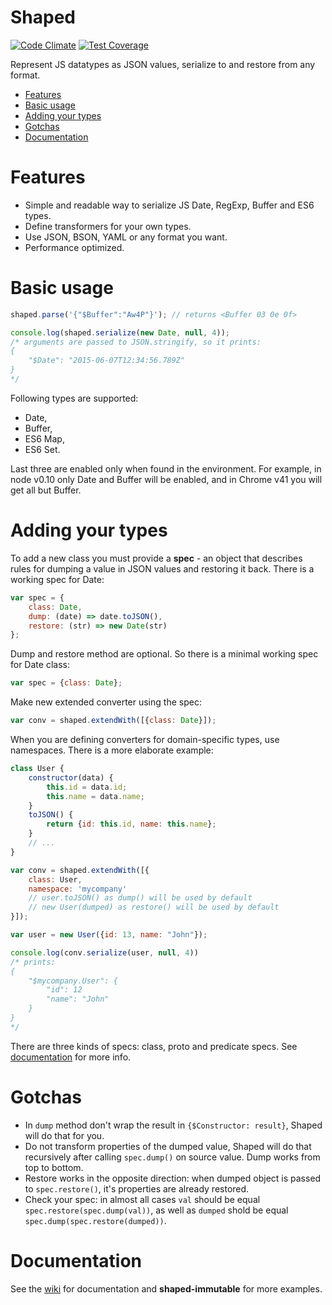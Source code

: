 # Shaped
[![Code Climate](https://codeclimate.com/github/thaumant/shaped-js/badges/gpa.svg)](https://codeclimate.com/github/thaumant/shaped-js)
[![Test Coverage](https://codeclimate.com/github/thaumant/shaped-js/badges/coverage.svg)](https://codeclimate.com/github/thaumant/shaped-js)

Represent JS datatypes as JSON values, serialize to and restore from any format.

- [Features](#features)
- [Basic usage](#basic-usage)
- [Adding your types](#adding-your-types)
- [Gotchas](#gotchas)
- [Documentation](#documentation)


# Features
- Simple and readable way to serialize JS Date, RegExp, Buffer and ES6 types.
- Define transformers for your own types.
- Use JSON, BSON, YAML or any format you want.
- Performance optimized.


# Basic usage
```javascript
shaped.parse('{"$Buffer":"Aw4P"}'); // returns <Buffer 03 0e 0f>

console.log(shaped.serialize(new Date, null, 4));
/* arguments are passed to JSON.stringify, so it prints:
{
    "$Date": "2015-06-07T12:34:56.789Z"
}
*/
```
Following types are supported:
- Date,
- Buffer,
- ES6 Map,
- ES6 Set.

Last three are enabled only when found in the environment. For example, in node v0.10 only Date and Buffer will be enabled, and in Chrome v41 you will get all but Buffer.


# Adding your types
To add a new class you must provide a **spec** - an object that describes rules for dumping a value in JSON values and restoring it back. There is a working spec for Date:
```javascript
var spec = {
    class: Date,
    dump: (date) => date.toJSON(),
    restore: (str) => new Date(str)
};
```
Dump and restore method are optional. So there is a minimal working spec for Date class:
```javascript
var spec = {class: Date};
```
Make new extended converter using the spec:
```javascript
var conv = shaped.extendWith([{class: Date}]);
```
When you are defining converters for domain-specific types, use namespaces. There is a more elaborate example:
```javascript
class User {
    constructor(data) {
        this.id = data.id;
        this.name = data.name;
    }
    toJSON() {
        return {id: this.id, name: this.name};
    }
    // ...
}

var conv = shaped.extendWith([{
    class: User,
    namespace: 'mycompany'
    // user.toJSON() as dump() will be used by default
    // new User(dumped) as restore() will be used by default
}]);

var user = new User({id: 13, name: "John"});

console.log(conv.serialize(user, null, 4))
/* prints:
{
    "$mycompany.User": {
        "id": 12
        "name": "John"
    }
}
*/
```

There are three kinds of specs: class, proto and predicate specs. See [documentation](../../wiki) for more info.

# Gotchas

- In `dump` method don't wrap the result in `{$Constructor: result}`, Shaped will do that for you.
- Do not transform properties of the dumped value, Shaped will do that recursively after calling `spec.dump()` on source value. Dump works from top to bottom.
- Restore works in the opposite direction: when dumped object is passed to `spec.restore()`, it's properties are already restored.
- Check your spec: in almost all cases `val` should be equal `spec.restore(spec.dump(val))`, as well as `dumped` shold be equal `spec.dump(spec.restore(dumped))`.

# Documentation
See the [wiki](../../wiki) for documentation and **shaped-immutable** for more examples.
